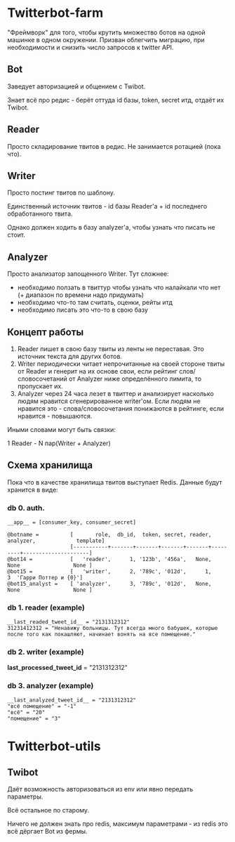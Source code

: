 # Twitterbot-farm

"Фреймворк" для того, чтобы крутить множество ботов на одной машинке в одном окружении. Призван облегчить миграцию, при необходимости и снизить число запросов к twitter API.

## Bot

Заведует авторизацией и общением с Twibot.

Знает всё про редис - берёт оттуда id базы, token, secret итд, отдаёт их Twibot.

## Reader

Просто складирование твитов в редис. Не занимается ротацией (пока что).

## Writer

Просто постинг твитов по шаблону.

Единственный источник твитов - id базы Reader'а + id последнего обработанного твита.

Однако должен ходить в базу analyzer'а, чтобы узнать что писать не стоит.

## Analyzer

Просто анализатор запощенного Writer. Тут сложнее:

- необходимо ползать в твиттур чтобы узнать что налайкали что нет (+ диапазон по времени надо придумать)
- необходимо что-то там считать, оценки, рейты итд
- необходимо писать это что-то в свою базу

## Концепт работы

1. Reader пишет в свою базу твиты из ленты не переставая. Это источник текста для других ботов.
2. Writer периодически читает непрочитанные на своей стороне твиты от Reader и генерит на их основе свои, если рейтинг слов/словосочетаний от Analyzer ниже определённого лимита, то пропускает их.
3. Analyzer через 24 часа лезет в твиттер и анализирует насколько людям нравится сгенерированное writer'ом. Если людям не нравится это - слова/словосочетания понижаются в рейтинге, если нравится - повышаются.

Иными словами могут быть связки:

1 Reader - N пар(Writer + Analyzer)

## Схема хранилища

Пока что в качестве хранилища твитов выступает Redis. Данные будут хранится в виде:

### db 0. auth.
```
__app__ = [consumer_key, consumer_secret]

@botname =          [       role,  db_id,  token, secret, reader, analyzer,             template]
                    [-----------+-------+-------+-------+-------+---------+---------------------]
@bot14 =            [   'reader',      1, '123b', '456a',   None,     None                 None ]
@bot15 =            [   'writer',      2, '789c', '012d',      1,        3  'Гарри Поттер и {0}']
@bot15_analyst =    [ 'analyzer',      3, '789c', '012d',   None,     None                 None ]
```

### db 1. reader (example)
```
__last_readed_tweet_id__ = "2131312312"
31231412312 = "Ненавижу больницы. Тут всегда много бабушек, которые после того как покашляют, начинает вонять на все помещение."
```

### db 2. writer (example)
__last_processed_tweet_id__ = "2131312312"

### db 3. analyzer (example)
```
__last_analyzed_tweet_id__ = "2131312312"
"всё помещение" = "-1"
"всё" = "20"
"помещение" = "3"
```

# Twitterbot-utils

## Twibot

Даёт возможность авторизоваться из env или явно передать параметры.

Всё остальное по старому.

Ничего не должен знать про redis, максимум параметрами - из redis это всё дёргает Bot из фермы.
